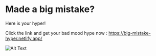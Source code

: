 # Made a big mistake?

Here is your hyper!

Click the link and get your bad mood hype now : https://big-mistake-hyper.netlify.app/



![Alt Text](https://media.giphy.com/media/BY8ORoRpnJDXeBNwxg/source.gif)
